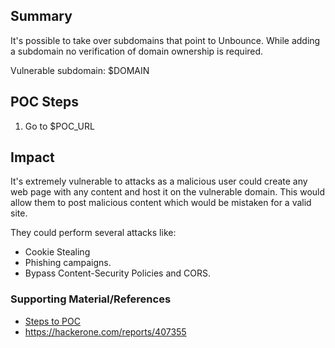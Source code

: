 
## Summary 

It's possible to take over subdomains that point to Unbounce. While adding a subdomain no verification of domain ownership is required. 

Vulnerable subdomain: $DOMAIN
## POC Steps 

1. Go to $POC_URL


## Impact

It's extremely vulnerable to attacks as a malicious user could create any web page with any content and host it on the vulnerable domain. This would allow them to post malicious content which would be mistaken for a valid site. 

They could perform several attacks like:
 - Cookie Stealing
 - Phishing campaigns. 
 - Bypass Content-Security Policies and CORS.

### Supporting Material/References
- [Steps to POC](https://www.youtube.com/watch?v=-znOxODC2QM)
- https://hackerone.com/reports/407355



